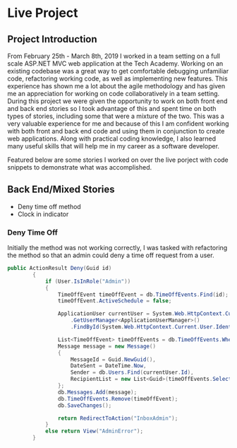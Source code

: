 # Live Project
## Project Introduction
From February 25th - March 8th, 2019 I worked in a team setting on a full scale ASP.NET MVC web application at the Tech Academy. Working on an existing codebase was a great way to get comfortable debugging unfamiliar code, refactoring working code, as well as implementing new features. This experience has shown me a lot about the agile methodology and has given me an appreciation for working on code collaboratively in a team setting. During this project we were given the opportunity to work on both front end and back end stories so I took advantage of this and spent time on both types of stories, including some that were a mixture of the two. This was a very valuable experience for me and because of this I am confident working with both front and back end code and using them in conjunction to create web applications. Along with practical coding knowledge, I also learned many useful skills that will help me in my career as a software developer.

Featured below are some stories I worked on over the live porject with code snippets to demonstrate what was accomplished.

## Back End/Mixed Stories
- Deny time off method
- Clock in indicator

### Deny Time Off
Initially the method was not working correctly, I was tasked with refactoring the method so that an admin could deny a time off request from a user. 
```C#
public ActionResult Deny(Guid id)
        {
            if (User.IsInRole("Admin"))
            {
                TimeOffEvent timeOffEvent = db.TimeOffEvents.Find(id);
                timeOffEvent.ActiveSchedule = false;

                ApplicationUser currentUser = System.Web.HttpContext.Current.GetOwinContext()
                    .GetUserManager<ApplicationUserManager>()
                    .FindById(System.Web.HttpContext.Current.User.Identity.GetUserId());

                List<TimeOffEvent> timeOffEvents = db.TimeOffEvents.Where(x => x.UserId == id).ToList();
                Message message = new Message()
                {
                    MessageId = Guid.NewGuid(),
                    DateSent = DateTime.Now,
                    Sender = db.Users.Find(currentUser.Id),
                    RecipientList = new List<Guid>(timeOffEvents.Select(x => x.UserId))
                };
                db.Messages.Add(message);
                db.TimeOffEvents.Remove(timeOffEvent);
                db.SaveChanges();

                return RedirectToAction("InboxAdmin");
            }
            else return View("AdminError");
        }
```
